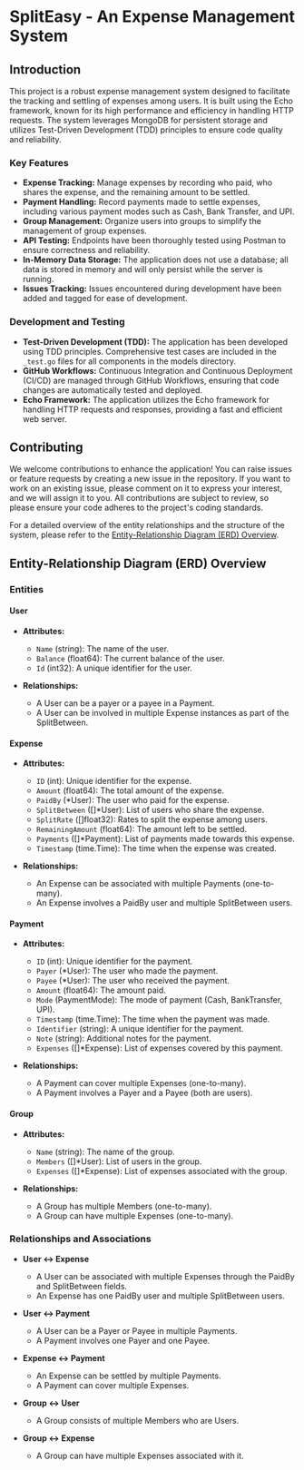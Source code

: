# SplitEasy - An Expense Management System

## Introduction

This project is a robust expense management system designed to facilitate the tracking and settling of expenses among users. It is built using the Echo framework, known for its high performance and efficiency in handling HTTP requests. The system leverages MongoDB for persistent storage and utilizes Test-Driven Development (TDD) principles to ensure code quality and reliability.

### Key Features

- **Expense Tracking:** Manage expenses by recording who paid, who shares the expense, and the remaining amount to be settled.
- **Payment Handling:** Record payments made to settle expenses, including various payment modes such as Cash, Bank Transfer, and UPI.
- **Group Management:** Organize users into groups to simplify the management of group expenses.
- **API Testing:** Endpoints have been thoroughly tested using Postman to ensure correctness and reliability.
- **In-Memory Data Storage:** The application does not use a database; all data is stored in memory and will only persist while the server is running.
- **Issues Tracking:** Issues encountered during development have been added and tagged for ease of development.

### Development and Testing

- **Test-Driven Development (TDD):** The application has been developed using TDD principles. Comprehensive test cases are included in the `_test.go` files for all components in the models directory.
- **GitHub Workflows:** Continuous Integration and Continuous Deployment (CI/CD) are managed through GitHub Workflows, ensuring that code changes are automatically tested and deployed.
- **Echo Framework:** The application utilizes the Echo framework for handling HTTP requests and responses, providing a fast and efficient web server.

## Contributing

We welcome contributions to enhance the application! You can raise issues or feature requests by creating a new issue in the repository. If you want to work on an existing issue, please comment on it to express your interest, and we will assign it to you. All contributions are subject to review, so please ensure your code adheres to the project's coding standards.

For a detailed overview of the entity relationships and the structure of the system, please refer to the [Entity-Relationship Diagram (ERD) Overview](#entities).


## Entity-Relationship Diagram (ERD) Overview

### Entities

#### User

- **Attributes:**
  - `Name` (string): The name of the user.
  - `Balance` (float64): The current balance of the user.
  - `Id` (int32): A unique identifier for the user.

- **Relationships:**
  - A User can be a payer or a payee in a Payment.
  - A User can be involved in multiple Expense instances as part of the SplitBetween.

#### Expense

- **Attributes:**
  - `ID` (int): Unique identifier for the expense.
  - `Amount` (float64): The total amount of the expense.
  - `PaidBy` (*User): The user who paid for the expense.
  - `SplitBetween` ([]*User): List of users who share the expense.
  - `SplitRate` ([]float32): Rates to split the expense among users.
  - `RemainingAmount` (float64): The amount left to be settled.
  - `Payments` ([]*Payment): List of payments made towards this expense.
  - `Timestamp` (time.Time): The time when the expense was created.

- **Relationships:**
  - An Expense can be associated with multiple Payments (one-to-many).
  - An Expense involves a PaidBy user and multiple SplitBetween users.

#### Payment

- **Attributes:**
  - `ID` (int): Unique identifier for the payment.
  - `Payer` (*User): The user who made the payment.
  - `Payee` (*User): The user who received the payment.
  - `Amount` (float64): The amount paid.
  - `Mode` (PaymentMode): The mode of payment (Cash, BankTransfer, UPI).
  - `Timestamp` (time.Time): The time when the payment was made.
  - `Identifier` (string): A unique identifier for the payment.
  - `Note` (string): Additional notes for the payment.
  - `Expenses` ([]*Expense): List of expenses covered by this payment.

- **Relationships:**
  - A Payment can cover multiple Expenses (one-to-many).
  - A Payment involves a Payer and a Payee (both are users).

#### Group

- **Attributes:**
  - `Name` (string): The name of the group.
  - `Members` ([]*User): List of users in the group.
  - `Expenses` ([]*Expense): List of expenses associated with the group.

- **Relationships:**
  - A Group has multiple Members (one-to-many).
  - A Group can have multiple Expenses (one-to-many).

### Relationships and Associations

- **User ↔ Expense**
  - A User can be associated with multiple Expenses through the PaidBy and SplitBetween fields.
  - An Expense has one PaidBy user and multiple SplitBetween users.

- **User ↔ Payment**
  - A User can be a Payer or Payee in multiple Payments.
  - A Payment involves one Payer and one Payee.

- **Expense ↔ Payment**
  - An Expense can be settled by multiple Payments.
  - A Payment can cover multiple Expenses.

- **Group ↔ User**
  - A Group consists of multiple Members who are Users.

- **Group ↔ Expense**
  - A Group can have multiple Expenses associated with it.
